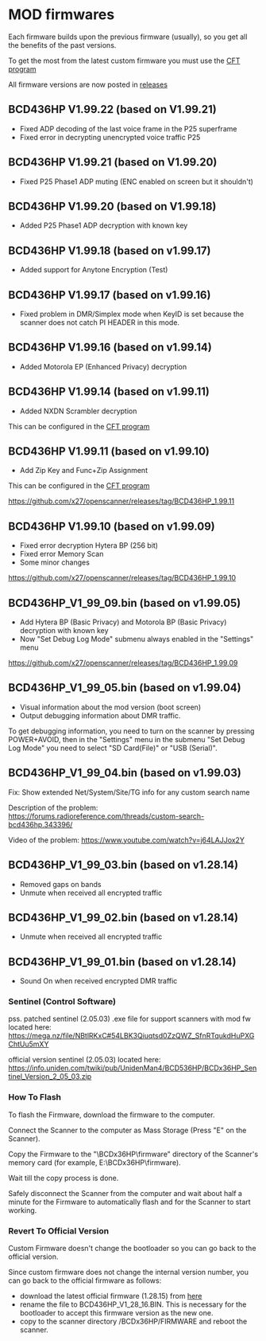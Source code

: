 # MOD firmwares

Each firmware builds upon the previous firmware (usually), so you get all the benefits of the past versions.

To get the most from the latest custom firmware you must use the [CFT program](https://github.com/x27/CFT)

All firmware versions are now posted in [releases](https://github.com/x27/openscanner/releases)

## BCD436HP V1.99.22 (based on V1.99.21)

* Fixed ADP decoding of the last voice frame in the P25 superframe
* Fixed error in decrypting unencrypted voice traffic P25
 
## BCD436HP V1.99.21 (based on V1.99.20)

* Fixed P25 Phase1 ADP muting (ENC enabled on screen but it shouldn't)

## BCD436HP V1.99.20 (based on V1.99.18)

* Added P25 Phase1 ADP decryption with known key

## BCD436HP V1.99.18 (based on v1.99.17)

* Added support for Anytone Encryption (Test)

## BCD436HP V1.99.17 (based on v1.99.16)

* Fixed problem in DMR/Simplex mode when KeyID is set because the scanner does not catch PI HEADER in this mode.

## BCD436HP V1.99.16 (based on v1.99.14)

* Added Motorola EP (Enhanced Privacy) decryption

## BCD436HP V1.99.14 (based on v1.99.11)

* Added NXDN Scrambler decryption

This can be configured in the [CFT program](https://github.com/x27/CFT)

## BCD436HP V1.99.11 (based on v1.99.10)

* Add Zip Key and Func+Zip Assignment

This can be configured in the [CFT program](https://github.com/x27/CFT)

https://github.com/x27/openscanner/releases/tag/BCD436HP_1.99.11

## BCD436HP V1.99.10 (based on v1.99.09)

* Fixed error decryption Hytera BP (256 bit)
* Fixed error Memory Scan
* Some minor changes

https://github.com/x27/openscanner/releases/tag/BCD436HP_1.99.10

## BCD436HP_V1_99_09.bin (based on v1.99.05)

* Add Hytera BP (Basic Privacy) and Motorola BP (Basic Privacy) decryption with known key
* Now "Set Debug Log Mode" submenu always enabled in the "Settings" menu

https://github.com/x27/openscanner/releases/tag/BCD436HP_1.99.09

## BCD436HP_V1_99_05.bin (based on v1.99.04)
* Visual information about the mod version (boot screen)
* Output debugging information about DMR traffic.

To get debugging information, you need to turn on the scanner by pressing POWER+AVOID, 
then in the "Settings" menu in the submenu "Set Debug Log Mode" you need to select 
"SD Card(File)" or "USB (Serial)".

## BCD436HP_V1_99_04.bin (based on v1.99.03)

Fix: Show extended Net/System/Site/TG info for any custom search name

Description of the problem: https://forums.radioreference.com/threads/custom-search-bcd436hp.343396/

Video of the problem: https://www.youtube.com/watch?v=j64LAJJox2Y

## BCD436HP_V1_99_03.bin (based on v1.28.14)

* Removed gaps on bands
* Unmute when received all encrypted traffic

## BCD436HP_V1_99_02.bin (based on v1.28.14)

* Unmute when received all encrypted traffic

## BCD436HP_V1_99_01.bin (based on v1.28.14)

* Sound On when received encrypted DMR traffic

### Sentinel (Control Software)

pss. patched sentinel (2.05.03) .exe file for support scanners with mod fw located here: https://mega.nz/file/NBtlRKxC#54LBK3Qiuqtsd0ZzQWZ_SfnRTqukdHuPXGChtUu5mXY

official version sentinel (2.05.03) located here: https://info.uniden.com/twiki/pub/UnidenMan4/BCD536HP/BCDx36HP_Sentinel_Version_2_05_03.zip

### How To Flash

To flash the Firmware, download the firmware to the computer.

Connect the Scanner to the computer as Mass Storage (Press "E" on the Scanner).

Copy the Firmware to the "\BCDx36HP\firmware" directory of the Scanner's memory card (for example, E:\BCDx36HP\firmware).

Wait till the copy process is done.

Safely disconnect the Scanner from the computer and wait about half a minute for the Firmware to automatically flash and for the Scanner to start working.

### Revert To Official Version

Custom Firmware doesn't change the bootloader so you can go back to the official version.

Since custom firmware does not change the internal version number, you can go back to the official firmware as follows:
- download the latest official firmware (1.28.15) from [here](https://github.com/x27/openscanner/tree/main/uniden/bcd436hp/fw/official)
- rename the file to BCD436HP_V1_28_16.BIN. This is necessary for the bootloader to accept this firmware version as the new one.
- copy to the scanner directory /BCDx36HP/FIRMWARE and reboot the scanner.

